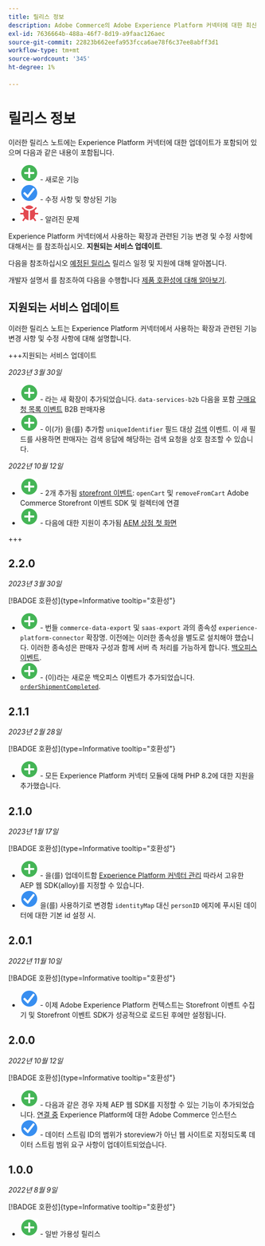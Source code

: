 ```yaml
---
title: 릴리스 정보
description: Adobe Commerce의 Adobe Experience Platform 커넥터에 대한 최신 릴리스 정보입니다.
exl-id: 7636664b-488a-46f7-8d19-a9faac126aec
source-git-commit: 22823b662eefa953fcca6ae78f6c37ee8abff3d1
workflow-type: tm+mt
source-wordcount: '345'
ht-degree: 1%

---
```


# 릴리스 정보

이러한 릴리스 노트에는 Experience Platform 커넥터에 대한 업데이트가 포함되어 있으며 다음과 같은 내용이 포함됩니다.

* ![신규](../assets/new.svg) - 새로운 기능
* ![수정](../assets/fix.svg) - 수정 사항 및 향상된 기능
* ![버그](../assets/bug.svg) - 알려진 문제

Experience Platform 커넥터에서 사용하는 확장과 관련된 기능 변경 및 수정 사항에 대해서는 를 참조하십시오. **지원되는 서비스 업데이트**.

다음을 참조하십시오 [예정된 릴리스](https://experienceleague.adobe.com/docs/commerce-operations/release/planning/schedule.html) 릴리스 일정 및 지원에 대해 알아봅니다.

개발자 설명서 를 참조하여 다음을 수행합니다 [제품 호환성에 대해 알아보기](https://experienceleague.adobe.com/docs/commerce-operations/release/product-availability.html).

## 지원되는 서비스 업데이트

이러한 릴리스 노트는 Experience Platform 커넥터에서 사용하는 확장과 관련된 기능 변경 사항 및 수정 사항에 대해 설명합니다.

+++지원되는 서비스 업데이트

_2023년 3월 30일_

* ![신규](../assets/new.svg) - 라는 새 확장이 추가되었습니다. `data-services-b2b` 다음을 포함 [구매요청 목록 이벤트](events.md#b2b-events) B2B 판매자용
* ![신규](../assets/new.svg) - 이(가) 을(를) 추가함 `uniqueIdentifier` 필드 대상 [검색](events.md#search-events) 이벤트. 이 새 필드를 사용하면 판매자는 검색 응답에 해당하는 검색 요청을 상호 참조할 수 있습니다.

_2022년 10월 12일_

* ![신규](../assets/new.svg) - 2개 추가됨 [storefront 이벤트](events.md): `openCart` 및 `removeFromCart` Adobe Commerce Storefront 이벤트 SDK 및 컬렉터에 연결
* ![신규](../assets/new.svg) - 다음에 대한 지원이 추가됨 [AEM 상점 첫 화면](overview.md#aem-support)

+++

## 2.2.0

_2023년 3월 30일_

[!BADGE 호환성]{type=Informative tooltip="호환성"}

* ![신규](../assets/new.svg) - 번들 `commerce-data-export` 및 `saas-export` 과의 종속성 `experience-platform-connector` 확장명. 이전에는 이러한 종속성을 별도로 설치해야 했습니다. 이러한 종속성은 판매자 구성과 함께 서버 측 처리를 가능하게 합니다. [백오피스 이벤트](events.md#back-office-events).
* ![신규](../assets/new.svg) - (이)라는 새로운 백오피스 이벤트가 추가되었습니다. [`orderShipmentCompleted`](events.md#ordershipmentcompleted).

## 2.1.1

_2023년 2월 28일_

[!BADGE 호환성]{type=Informative tooltip="호환성"}

* ![신규](../assets/new.svg) - 모든 Experience Platform 커넥터 모듈에 대해 PHP 8.2에 대한 지원을 추가했습니다.

## 2.1.0

_2023년 1월 17일_

[!BADGE 호환성]{type=Informative tooltip="호환성"}

* ![신규](../assets/new.svg) - 을(를) 업데이트함 [Experience Platform 커넥터 관리](connect-data.md) 따라서 고유한 AEP 웹 SDK(alloy)를 지정할 수 있습니다.
* ![수정](../assets/fix.svg) 을(를) 사용하기로 변경함 `identityMap` 대신 `personID` 에지에 푸시된 데이터에 대한 기본 id 설정 시.

## 2.0.1

_2022년 11월 10일_

[!BADGE 호환성]{type=Informative tooltip="호환성"}

* ![해결된 문제](../assets/fix.svg) - 이제 Adobe Experience Platform 컨텍스트는 Storefront 이벤트 수집기 및 Storefront 이벤트 SDK가 성공적으로 로드된 후에만 설정됩니다.

## 2.0.0

_2022년 10월 12일_

[!BADGE 호환성]{type=Informative tooltip="호환성"}

* ![신규](../assets/new.svg) - 다음과 같은 경우 자체 AEP 웹 SDK를 지정할 수 있는 기능이 추가되었습니다. [연결 중](connect-data.md) Experience Platform에 대한 Adobe Commerce 인스턴스
* ![수정](../assets/fix.svg) - 데이터 스트림 ID의 범위가 storeview가 아닌 웹 사이트로 지정되도록 데이터 스트림 범위 요구 사항이 업데이트되었습니다.

## 1.0.0

_2022년 8월 9일_

[!BADGE 호환성]{type=Informative tooltip="호환성"}

* ![신규](../assets/new.svg) - 일반 가용성 릴리스
